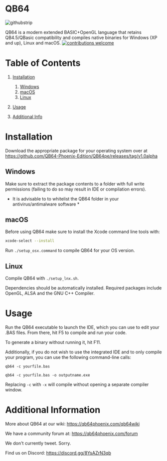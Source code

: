# QB64

![githubstrip](https://avatars.githubusercontent.com/u/104205737?s=200&v=4)


QB64 is a modern extended BASIC+OpenGL language that retains QB4.5/QBasic compatibility and compiles native binaries for Windows (XP and up), Linux and macOS.
[![contributions welcome](https://img.shields.io/badge/contributions-welcome-brightgreen.svg?style=flat)](https://github.com/QB64Team/qb64/issues)

# Table of Contents
1. [Installation](#Installation)
    1. [Windows](#Windows)
    2. [macOS](#macOS)
    3. [Linux](#Linux)

2.  [Usage](#Usage)
3.  [Additional Info](#Additional_Info)

# Installation <a name="Installation"></a>
Download the appropriate package for your operating system over at https://github.com/QB64-Phoenix-Edition/QB64pe/releases/tag/v1.0alpha 

<a name="Windows"></a>
## Windows

Make sure to extract the package contents to a folder with full write permissions (failing to do so may result in IDE or compilation errors).

* It is advisable to to whitelist the QB64 folder in your antivirus/antimalware software *

<a name="macOS"></a>
## macOS
Before using QB64 make sure to install the Xcode command line tools with:
```bash
xcode-select --install
```

Run ```./setup_osx.command``` to compile QB64 for your OS version.

<a name="Linux"></a>
## Linux
Compile QB64 with ```./setup_lnx.sh```.

Dependencies should be automatically installed. Required packages include OpenGL, ALSA and the GNU C++ Compiler.

<a name="Usage"></a>
# Usage
Run the QB64 executable to launch the IDE, which you can use to edit your .BAS files. From there, hit F5 to compile and run your code.

To generate a binary without running it, hit F11.

Additionally, if you do not wish to use the integrated IDE and to only compile your program, you can use the following command-line calls:

```qb64 -c yourfile.bas```

```qb64 -c yourfile.bas -o outputname.exe```

Replacing `-c` with `-x` will compile without opening a separate compiler window.


<a name="Additional_Info"></a>
# Additional Information
More about QB64 at our wiki: https://qb64phoenix.com/qb64wiki

We have a community forum at: https://qb64phoenix.com/forum

We don't currently tweet.  Sorry.

Find us on Discord: https://discord.gg/8YsAZrN3qb
